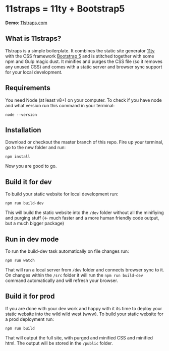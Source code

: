 # 11straps = 11ty + Bootstrap5

**Demo**: <a href="https://11straps.com" target="_blank">11straps.com</a>

## What is 11straps?
11straps is a simple boilerplate. It combines the static site generator <a href="https://www.11ty.dev/" target="_blank">11ty</a> with the CSS framework <a href="https://getbootstrap.com/" target="_blank">Bootstrap 5</a> and is stitched together with some npm and Gulp magic dust. It minifies and purges the CSS file (so it removes any unused CSS) and comes with a static server and browser sync support for your local development.

## Requirements
You need Node (at least v8+) on your computer. To check if you have node and what version run this command in your terminal:
```
node --version
```

## Installation
Download or checkout the master branch of this repo.
Fire up your terminal, go to the new folder and run:
```
npm install
```
Now you are good to go.

## Build it for dev
To build your static website for local development run:
```
npm run build-dev
```
This will build the static website into the `/dev` folder without all the minifiying and purging stuff (<- much faster and a more human friendly code output, but a much bigger package)

## Run in dev mode
To run the build-dev task automatically on file changes run:
```
npm run watch
```
That will run a local server from `/dev` folder and connects browser sync to it. On changes within the `/src` folder it will run the `npm run build-dev` command automatically and will refresh your browser.

## Build it for prod
If you are done with your dev work and happy with it its time to deploy your static website into the wild wild west (www). To build your static website for a prod deployment run:
```
npm run build
```
That will output the full site, with purged and minified CSS and minified html. The output will be stored in the `/public` folder. 
